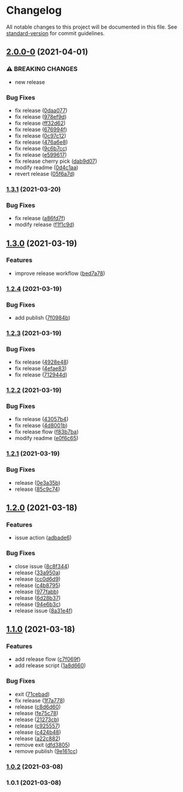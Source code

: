 # Changelog

All notable changes to this project will be documented in this file. See [standard-version](https://github.com/conventional-changelog/standard-version) for commit guidelines.

## [2.0.0-0](https://github.com/wmoai/wmoai-tesuto/compare/v1.3.1...v2.0.0-0) (2021-04-01)


### ⚠ BREAKING CHANGES

* new release

### Bug Fixes

* fix release ([0daa077](https://github.com/wmoai/wmoai-tesuto/commit/0daa07704010a86c41f1fb4ce433410afb36f7e5))
* fix release ([978ef9d](https://github.com/wmoai/wmoai-tesuto/commit/978ef9de9a12c34c675bddc60191c91aeab80287))
* fix release ([ff32d62](https://github.com/wmoai/wmoai-tesuto/commit/ff32d625b980e0a192390a052e213e5378c21a30))
* fix release ([676994f](https://github.com/wmoai/wmoai-tesuto/commit/676994f1de6a7a2e57ca920a3ee36be82e210bfd))
* fix release ([0c97c12](https://github.com/wmoai/wmoai-tesuto/commit/0c97c12af5667735da5230111301e86cdda4da50))
* fix release ([476a6e8](https://github.com/wmoai/wmoai-tesuto/commit/476a6e8de41c1f1be3fa1b9278b4c65048362b7f))
* fix release ([9c6b7cc](https://github.com/wmoai/wmoai-tesuto/commit/9c6b7cc729a66a9e8cf3a88e610bec11c9255357))
* fix release ([e599617](https://github.com/wmoai/wmoai-tesuto/commit/e5996172f069e0575a0bbefe41fb9d7dc32c443f))
* fix release cherry pick ([dab9d07](https://github.com/wmoai/wmoai-tesuto/commit/dab9d07b5d56f7efa689a838b745d082a699d2a0))
* modify readme ([0d4c1aa](https://github.com/wmoai/wmoai-tesuto/commit/0d4c1aa9d1fad8f624fe5e3e22a6cf6eb14a688f))
* revert release ([05f6a7d](https://github.com/wmoai/wmoai-tesuto/commit/05f6a7deb13d5aa06427547c62a240b6dadf6296))

### [1.3.1](https://github.com/wmoai/wmoai-tesuto/compare/v1.3.0...v1.3.1) (2021-03-20)


### Bug Fixes

* fix release ([a86fd7f](https://github.com/wmoai/wmoai-tesuto/commit/a86fd7f0ba9ade95feeb801c493758d63d329006))
* modify release ([f1f1c9d](https://github.com/wmoai/wmoai-tesuto/commit/f1f1c9d1bbbf88c9f60fa0c0354e5ad03d0cfed0))

## [1.3.0](https://github.com/wmoai/wmoai-tesuto/compare/v1.2.4...v1.3.0) (2021-03-19)


### Features

* improve release workflow ([bed7a78](https://github.com/wmoai/wmoai-tesuto/commit/bed7a78668f6ee3ec2d5c7f5b7297c1f8706dc2e))

### [1.2.4](https://github.com/wmoai/wmoai-tesuto/compare/v1.2.3...v1.2.4) (2021-03-19)


### Bug Fixes

* add publish ([7f0984b](https://github.com/wmoai/wmoai-tesuto/commit/7f0984b1e812d6db231c5e8ffe761b2f7ca16080))

### [1.2.3](https://github.com/wmoai/wmoai-tesuto/compare/v1.2.2...v1.2.3) (2021-03-19)


### Bug Fixes

* fix release ([4928e48](https://github.com/wmoai/wmoai-tesuto/commit/4928e48a1fb2356d9774441bbe9a28ec915f7d89))
* fix release ([4efae83](https://github.com/wmoai/wmoai-tesuto/commit/4efae83629144c13cfd7985f5f08f1598499176f))
* fix release ([712944d](https://github.com/wmoai/wmoai-tesuto/commit/712944d8b612f492aeff502799809f098ed12955))

### [1.2.2](https://github.com/wmoai/wmoai-tesuto/compare/v1.2.1...v1.2.2) (2021-03-19)


### Bug Fixes

* fix release ([43057b4](https://github.com/wmoai/wmoai-tesuto/commit/43057b4327feb2738acacb37666192e8691b9f32))
* fix release ([4d8001b](https://github.com/wmoai/wmoai-tesuto/commit/4d8001bbad5748022090cdce157ae92315fd8bee))
* fix release flow ([f83b7ba](https://github.com/wmoai/wmoai-tesuto/commit/f83b7ba8fda027a533ebb2c95616df29b056fe4a))
* modify readme ([e0f6c65](https://github.com/wmoai/wmoai-tesuto/commit/e0f6c6574ec8dda091edf1023550d035b4fec0ed))

### [1.2.1](https://github.com/wmoai/wmoai-tesuto/compare/v1.2.0...v1.2.1) (2021-03-19)


### Bug Fixes

* release ([0e3a35b](https://github.com/wmoai/wmoai-tesuto/commit/0e3a35bfdf52c58ac278209189bcc45b097f80e5))
* release ([85c9c74](https://github.com/wmoai/wmoai-tesuto/commit/85c9c7455a01f50db93c512b153c18851dbf8e67))

## [1.2.0](https://github.com/wmoai/wmoai-tesuto/compare/v1.1.0...v1.2.0) (2021-03-18)


### Features

* issue action ([adbade6](https://github.com/wmoai/wmoai-tesuto/commit/adbade60a71c1aa2da6059c8db5fae7119706c1a))


### Bug Fixes

* close issue ([8c8f344](https://github.com/wmoai/wmoai-tesuto/commit/8c8f344a3f4c1658d0bc6dd630d3fd8f5ad01e66))
* release ([33a950a](https://github.com/wmoai/wmoai-tesuto/commit/33a950aa2de4548374a8d0e9490c3edbad691c89))
* release ([cc0d6d9](https://github.com/wmoai/wmoai-tesuto/commit/cc0d6d91db391970d71a7f8c0c0c0c4a7cfe9cf6))
* release ([c4b8795](https://github.com/wmoai/wmoai-tesuto/commit/c4b87958265e4128bacaa3f9634116c1dd1d6377))
* release ([977fabb](https://github.com/wmoai/wmoai-tesuto/commit/977fabb1a0608c5dab1898769da8900b2bb3ef32))
* release ([6d28b37](https://github.com/wmoai/wmoai-tesuto/commit/6d28b37551f3c1e63861cbd305e5953f185e3b3f))
* release ([94e6b3c](https://github.com/wmoai/wmoai-tesuto/commit/94e6b3c76ab9fc724e3b31bc8b173e81b3b9ca93))
* release issue ([8a31e4f](https://github.com/wmoai/wmoai-tesuto/commit/8a31e4f36606011e40c87d5fe6803bd7c85c05b6))

## [1.1.0](https://github.com/wmoai/wmoai-tesuto/compare/v1.0.2...v1.1.0) (2021-03-18)


### Features

* add release flow ([c7f069f](https://github.com/wmoai/wmoai-tesuto/commit/c7f069ff6ed3b1af9430c2145c90222c9184d959))
* add release script ([1a8d660](https://github.com/wmoai/wmoai-tesuto/commit/1a8d6602c1c085621e3af5e4240e4bb3f2d2b2c7))


### Bug Fixes

* exit ([71cebad](https://github.com/wmoai/wmoai-tesuto/commit/71cebad2f39b8897d69976d3200f9c5d6f2bd5f7))
* fix release ([1f7a778](https://github.com/wmoai/wmoai-tesuto/commit/1f7a778e6d492be6cd391076bfeb19f9dfd95ad9))
* release ([c8d6d60](https://github.com/wmoai/wmoai-tesuto/commit/c8d6d60340b0bb7ba28b8cb1a97b419660bf04e0))
* release ([fe75c78](https://github.com/wmoai/wmoai-tesuto/commit/fe75c78d044eba945fcd3862ca3720627bd02a40))
* release ([21273cb](https://github.com/wmoai/wmoai-tesuto/commit/21273cb90fd2e05056a0a5fe0c68b0a9b417bc71))
* release ([c925557](https://github.com/wmoai/wmoai-tesuto/commit/c925557a3fd15048ee79d48f36b47ed69c0bda80))
* release ([c424b48](https://github.com/wmoai/wmoai-tesuto/commit/c424b48f3a79aa490c04103182307907ce258a82))
* release ([a22c882](https://github.com/wmoai/wmoai-tesuto/commit/a22c8822cfda0b32c39b64fca8e1ef464ab1fd00))
* remove exit ([dfd3805](https://github.com/wmoai/wmoai-tesuto/commit/dfd380500fa49ad837b8850126e783dd5c69405d))
* remove publish ([9e161cc](https://github.com/wmoai/wmoai-tesuto/commit/9e161cc4fedd8db359395dcaf6282f9ba624760b))

### [1.0.2](///compare/v1.0.1...v1.0.2) (2021-03-08)

### 1.0.1 (2021-03-08)
